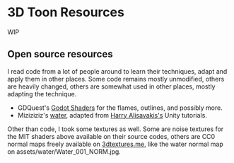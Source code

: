 # 3D Toon Resources

WIP

## Open source resources

I read code from a lot of people around to learn their techniques, adapt and apply them in other places. Some code remains mostly unmodified, others are heavily changed, others are somewhat used in other places, mostly adapting the technique.

- GDQuest's [Godot Shaders](https://github.com/GDQuest/godot-shaders) for the flames, outlines, and possibly more.
- Miziziziz's [water](https://youtu.be/PLCGL3RW548), adapted from [Harry Alisavakis's](https://halisavakis.com/category/blog-posts/my-take-on-shaders/) Unity tutorials.

Other than code, I took some textures as well. Some are noise textures for the MIT shaders above available on their source codes, others are CC0 normal maps freely available on [3dtextures.me](https://3dtextures.me/), like the water normal map on assets/water/Water_001_NORM.jpg.

